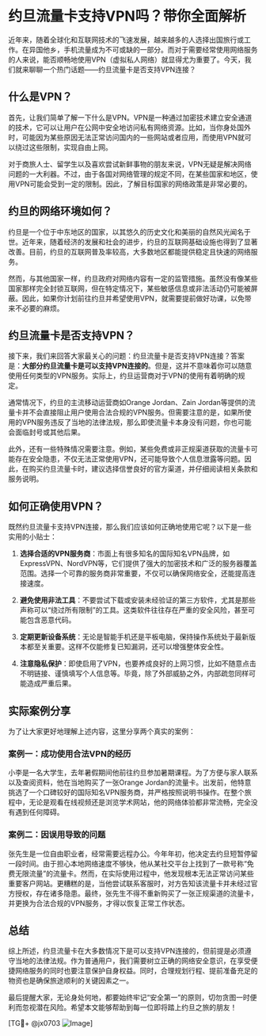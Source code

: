 # 约旦流量卡支持VPN吗？带你全面解析

近年来，随着全球化和互联网技术的飞速发展，越来越多的人选择出国旅行或工作。在异国他乡，手机流量成为不可或缺的一部分。而对于需要经常使用网络服务的人来说，能否顺畅地使用VPN（虚拟私人网络）就显得尤为重要了。今天，我们就来聊聊一个热门话题——约旦流量卡是否支持VPN连接？

## 什么是VPN？

首先，让我们简单了解一下什么是VPN。VPN是一种通过加密技术建立安全通道的技术，它可以让用户在公网中安全地访问私有网络资源。比如，当你身处国外时，可能因为某些原因无法正常访问国内的一些网站或者应用，而使用VPN就可以绕过这些限制，实现自由上网。

对于商旅人士、留学生以及喜欢尝试新鲜事物的朋友来说，VPN无疑是解决网络问题的一大利器。不过，由于各国对网络管理的规定不同，在某些国家和地区，使用VPN可能会受到一定的限制。因此，了解目标国家的网络政策是非常必要的。

## 约旦的网络环境如何？

约旦是一个位于中东地区的国家，以其悠久的历史文化和美丽的自然风光闻名于世。近年来，随着经济的发展和社会的进步，约旦的互联网基础设施也得到了显著改善。目前，约旦的互联网普及率较高，大多数地区都能提供稳定且快速的网络服务。

然而，与其他国家一样，约旦政府对网络内容有一定的监管措施。虽然没有像某些国家那样完全封锁互联网，但在特定情况下，某些敏感信息或非法活动仍可能被屏蔽。因此，如果你计划前往约旦并希望使用VPN，就需要提前做好功课，以免带来不必要的麻烦。

## 约旦流量卡是否支持VPN？

接下来，我们来回答大家最关心的问题：约旦流量卡是否支持VPN连接？答案是：**大部分约旦流量卡是可以支持VPN连接的**。但是，这并不意味着你可以随意使用任何类型的VPN服务。实际上，约旦运营商对于VPN的使用有着明确的规定。

通常情况下，约旦的主流移动运营商如Orange Jordan、Zain Jordan等提供的流量卡并不会直接阻止用户使用合法合规的VPN服务。但需要注意的是，如果所使用的VPN服务违反了当地的法律法规，那么即使流量卡本身没有问题，你也可能会面临封号或其他后果。

此外，还有一些特殊情况需要注意。例如，某些免费或非正规渠道获取的流量卡可能存在安全隐患，不仅无法正常使用VPN，还可能导致个人信息泄露等问题。因此，在购买约旦流量卡时，建议选择信誉良好的官方渠道，并仔细阅读相关条款和服务说明。

## 如何正确使用VPN？

既然约旦流量卡支持VPN连接，那么我们应该如何正确地使用它呢？以下是一些实用的小贴士：

1. **选择合适的VPN服务商**：市面上有很多知名的国际知名VPN品牌，如ExpressVPN、NordVPN等，它们提供了强大的加密技术和广泛的服务器覆盖范围。选择一个可靠的服务商非常重要，不仅可以确保网络安全，还能提高连接速度。
   
2. **避免使用非法工具**：不要尝试下载或安装未经验证的第三方软件，尤其是那些声称可以“绕过所有限制”的工具。这类软件往往存在严重的安全风险，甚至可能包含恶意代码。

3. **定期更新设备系统**：无论是智能手机还是平板电脑，保持操作系统处于最新版本都至关重要。这样不仅能修复已知漏洞，还可以增强整体安全性。

4. **注意隐私保护**：即使启用了VPN，也要养成良好的上网习惯，比如不随意点击不明链接、谨慎填写个人信息等。毕竟，除了外部威胁之外，内部疏忽同样可能造成严重后果。

## 实际案例分享

为了让大家更好地理解上述内容，这里分享两个真实的案例：

### 案例一：成功使用合法VPN的经历

小李是一名大学生，去年暑假期间他前往约旦参加暑期课程。为了方便与家人联系以及查阅资料，他在当地购买了一张Orange Jordan的流量卡。出发前，他特意挑选了一个口碑较好的国际知名VPN服务商，并严格按照说明书操作。在整个旅程中，无论是观看在线视频还是浏览学术网站，他的网络体验都非常流畅，完全没有遇到任何障碍。

### 案例二：因误用导致的问题

张先生是一位自由职业者，经常需要远程办公。今年年初，他决定去约旦短暂停留一段时间。由于担心本地网络速度不够快，他从某社交平台上找到了一款号称“免费无限流量”的流量卡。然而，在实际使用过程中，他发现根本无法正常访问某些重要客户网站。更糟糕的是，当他尝试联系客服时，对方告知该流量卡并未经过官方授权，存在诸多隐患。最终，张先生不得不重新购买了一张正规渠道的流量卡，并更换为合法合规的VPN服务，才得以恢复正常工作状态。

## 总结

综上所述，约旦流量卡在大多数情况下是可以支持VPN连接的，但前提是必须遵守当地的法律法规。作为普通用户，我们需要树立正确的网络安全意识，在享受便捷网络服务的同时也要注意保护自身权益。同时，合理规划行程、提前准备充足的物资也是确保旅途顺利的关键因素之一。

最后提醒大家，无论身处何地，都要始终牢记“安全第一”的原则，切勿贪图一时便利而忽视潜在风险。希望本文能够帮助到每一位即将踏上约旦之旅的朋友！

[TG💪+ @jx0703 ![Image](https://github.com/user-attachments/assets/dbca1d08-cadb-493c-b0ec-ad6f7a83f270)]